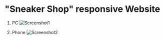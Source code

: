 # **"Sneaker Shop" responsive Website**

1) PC
![Screenshot1](https://github.com/user-attachments/assets/02593e79-f1bd-4629-bd82-467f46a5fa22)

2) Phone
![Screenshot2](https://github.com/user-attachments/assets/e917f5e1-ce8d-40c1-9407-af7d1bd167e4)
